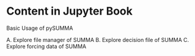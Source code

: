 Content in Jupyter Book
=======================

Basic Usage of pySUMMA

A. Explore file manager of SUMMA
B. Explore decision file of SUMMA
C. Explore forcing data of SUMMA
